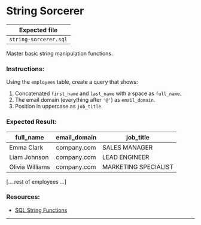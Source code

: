 # String Sorcerer

| Expected file |
| ------------- |
| `string-sorcerer.sql` |

Master basic string manipulation functions.

### Instructions:

Using the `employees` table, create a query that shows:
1. Concatenated `first_name` and `last_name` with a space as `full_name`.
2. The email domain (everything after `'@'`) as `email_domain`.
3. Position in uppercase as `job_title`.

### Expected Result:

| full_name      | email_domain | job_title       |
|----------------|--------------|-----------------|
| Emma Clark     | company.com  | SALES MANAGER   |
| Liam Johnson   | company.com  | LEAD ENGINEER   |
| Olivia Williams| company.com  | MARKETING SPECIALIST |
[... rest of employees ...]


### Resources:

- [SQL String Functions](https://www.w3schools.com/sql/sql_ref_sqlserver.asp)

---